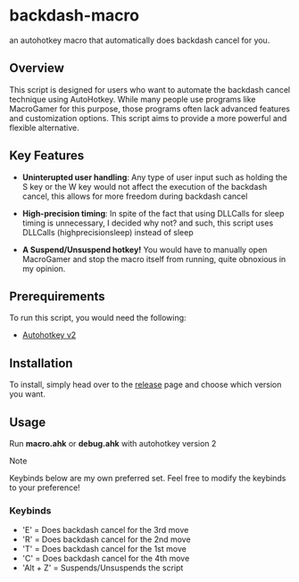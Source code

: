 # backdash-macro
an autohotkey macro that automatically does backdash cancel for you.


## Overview
This script is designed for users who want to automate the backdash cancel technique using AutoHotkey. While many people use programs like MacroGamer for this purpose, those programs often lack advanced features and customization options. This script aims to provide a more powerful and flexible alternative.

## Key Features
- **Uninterupted user handling**:    Any type of user input such as holding the S key or the W key would not affect the execution of the backdash cancel, this allows for more freedom during backdash cancel

- **High-precision timing**:         In spite of the fact that using DLLCalls for sleep timing is unnecessary, I decided why not? and such, this script uses DLLCalls (highprecisionsleep) instead of sleep

- **A Suspend/Unsuspend hotkey!**    You would have to manually open MacroGamer and stop the macro itself from running, quite obnoxious in my opinion.


## Prerequirements
To run this script, you would need the following:

- [Autohotkey v2](https://autohotkey.com)


## Installation

To install, simply head over to the [release](https://github.com/yxnc/backdash-macro/releases) page and choose which version you want.

## Usage

Run **macro.ahk** or **debug.ahk** with autohotkey version 2



> [!NOTE]
> Keybinds below are my own preferred set. Feel free to modify the keybinds to your preference!


### Keybinds

- 'E' = Does backdash cancel for the 3rd move
- 'R' = Does backdash cancel for the 2nd move
- 'T' = Does backdash cancel for the 1st move
- 'C' = Does backdash cancel for the 4th move
- 'Alt + Z' = Suspends/Unsuspends the script
